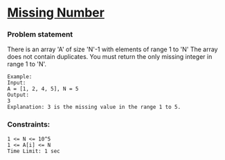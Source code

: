 
# [Missing Number](https://bit.ly/43YOZUN)

### Problem statement
There is an array 'A' of size 'N'-1 with elements of range 1 to 'N'
The array does not contain duplicates.
You must return the only missing integer in range 1 to 'N'.

```
Example:
Input:
A = [1, 2, 4, 5], N = 5
Output:
3
Explanation: 3 is the missing value in the range 1 to 5.
```

### Constraints:
```
1 <= N <= 10^5
1 <= A[i] <= N 
Time Limit: 1 sec
```